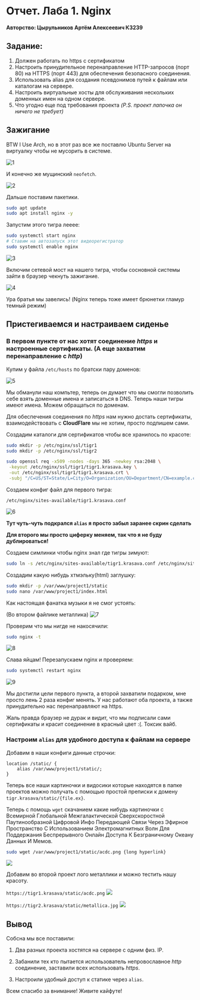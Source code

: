# Отчет. Лаба 1. Nginx

**Авторство: Цырульников Артём Алексеевич К3239**

## Задание:

1. Должен работать по https c сертификатом
2. Настроить принудительное перенаправление HTTP-запросов (порт 80) на HTTPS (порт 443) для обеспечения безопасного соединения.
3. Использовать alias для создания псевдонимов путей к файлам или каталогам на сервере.
4. Настроить виртуальные хосты для обслуживания нескольких доменных имен на одном сервере.
5. Что угодно еще под требования проекта 
*(P.S. проект лапочка он ничего не требует)*

## Зажигание

BTW I Use Arch, но в  этот раз все же поставлю Ubuntu Server на виртуалку чтобы не мусорить в системе.

![1](media/1.png)

И конечно же мущинский `neofetch`.

![2](media/2.png)

Дальше поставим пакетики.

```bash
sudo apt update
sudo apt install nginx -y
```

Запустим этого тигра лееее:

```bash
sudo systemctl start nginx
# Ставим на автозапуск этот видеорегистратор
sudo systemctl enable nginx
```
![3](media/3.png)

Включим сетевой мост на нашего тигра, чтобы сосновной системы зайти в браузер чекнуть зажигание.

![4](media/4.png)

Ура братья мы завелись! (Nginx теперь тоже имеет брюнетки гламур темный режим)

## Пристегиваемся и настраиваем сиденье

### В первом пункте от нас хотят соединение *https* и настроенные сертификаты. (А еще захватим перенаправление с *http*)

Купим у файла `/etc/hosts` по братски пару доменов:

![5](media/5.jpg)

Мы обманули наш компьтер, теперь он думает что мы смогли позволить себе взять доменные имена и записаться в DNS. Теперь наши тигры имеют имена. Можем обращаться по доменам.

Для обеспечения соединения по *https* нам нужно достать сертификаты, взаимодействовать с **CloudFlare** мы не хотим, просто подпишем сами.

Создадим каталоги для сертификатов чтобы все хранилось по красоте:

```bash
sudo mkdir -p /etc/nginx/ssl/tigr1
sudo mkdir -p /etc/nginx/ssl/tigr2
```

```bash
sudo openssl req -x509 -nodes -days 365 -newkey rsa:2048 \
 -keyout /etc/nginx/ssl/tigr1/tigr1.krasava.key \
 -out /etc/nginx/ssl/tigr1/tigr1.krasava.crt \
 -subj "/C=US/ST=State/L=City/O=Organization/OU=Department/CN=example.com"
```

Создаем конфиг файл для первого тигра:

`/etc/nginx/sites-available/tigr1.krasava.conf`

![6](media/6.png)

**Тут чуть-чуть подкрался `alias` я просто забыл заранее скрин сделать**

**Для второго мы просто циферку меняем, так что я не буду дублироваться!**

Создаем симлинки чтобы nginx знал где тигры зимуют:

```bash
sudo ln -s /etc/nginx/sites-available/tigr1.krasava.conf /etc/nginx/sites-enabled/
```

Создадим какую нибудь хтмэльку(html) заглушку:

```bash
sudo mkdir -p /var/www/project1/static
sudo nano /var/www/project1/index.html
```

Как настоящая фанатка музыки я не смог устоять:

(Во втором файлике металлика)
![7](media/7.png)

Проверим что мы нигде не накосячили:

```bash
sudo nginx -t
```

![8](media/8.png)

Слава яйцам! Перезапускаем nginx и проверяем:

```bash
sudo systemctl restart nginx
```

![9](media/9.gif)

Мы достигли цели первого пункта, а второй захватили подарком, мне просто лень 2 раза конфиг менять. У нас работают оба проекта, а также принудительно нас перенаправляют на https.

Жаль правда браузер не дурак и видит, что мы подписали сами сертификаты и красит соединение в красный цвет :(. Токсик вайб.

### Настроим `alias` для удобного доступа к файлам на сервере

Добавим в наши конфиги данные строчки:

```nginx
location /static/ {
    alias /var/www/project1/static/;
}
```

Теперь все наши картиночки и видосики которые находятся в папке проектов можно получать с помощью простой преписки к домену `tigr.krasava/static/{file.ex}`.

Теперь с помощь `wget` скачанием какие нибудь картиночки с Всемирной Глобальной Межгалактической Сверхскоростной Паутинообразной Цифровой Инфо Передающей Связи Через Эфирное Пространство С Использованием Электромагнитных Волн Для Поддержания Беспрерывного Онлайн Доступа К Безграничному Океану Данных И Мемов.

```bash
sudo wget /var/www/project1/static/acdc.png {long hyperlink}
```

![](media/10.png)

Добавим во второй проект лого металлики и можно тестить нашу красоту.

`https://tigr1.krasava/static/acdc.png`
![](media/11.png)

`https://tigr2.krasava/static/metallica.jpg`
![](media/12.png)

## Вывод

Собсна мы все поставили:

1. Два разных проекта хостятся на сервере с одним физ. IP. 

2. Забанили тех кто пытается использователь непровославное *http* соединение, заставили всех использовать *https*.

3. Настроили удобный доступ к статике через `alias`.

Всем спасибо за внимание! Живите кайфуте!
